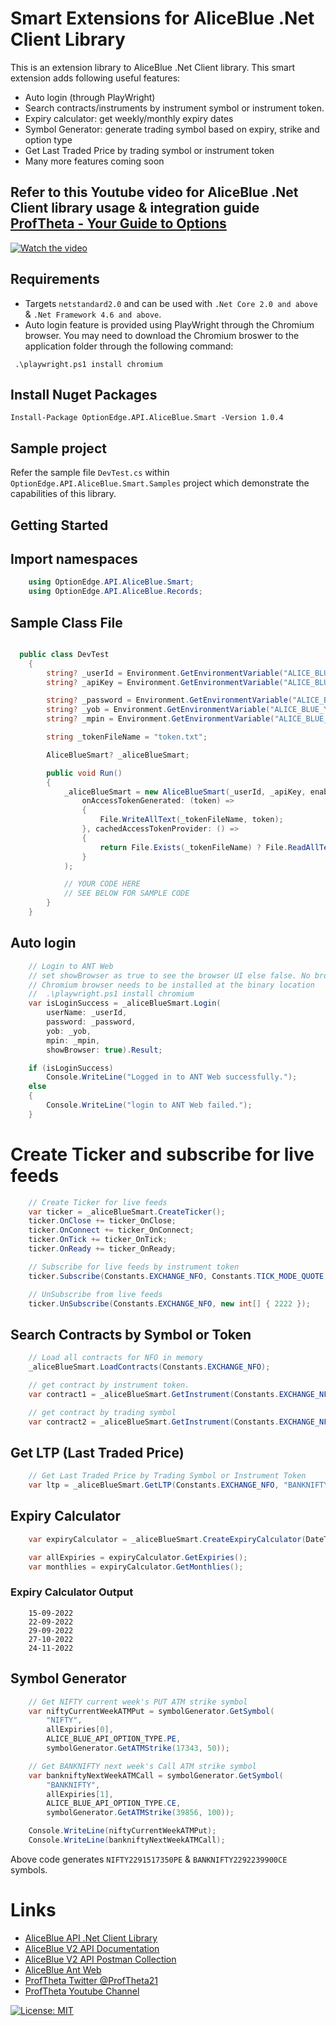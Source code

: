# Smart Extensions for AliceBlue .Net Client Library 

This is an extension library to AliceBlue .Net Client library. This smart extension adds following useful features:

- Auto login (through PlayWright)
- Search contracts/instruments by instrument symbol or instrument token.
- Expiry calculator: get weekly/monthly expiry dates
- Symbol Generator: generate trading symbol based on expiry, strike and option type
- Get Last Traded Price  by trading symbol or instrument token
- Many more features coming soon

## Refer to this Youtube video for AliceBlue .Net Client library usage & integration guide  [ProfTheta - Your Guide to Options](https://www.youtube.com/watch?v=ncjVPPeSQ88)

[![Watch the video](https://img.youtube.com/vi/ncjVPPeSQ88/mqdefault.jpg)](https://www.youtube.com/watch?v=ncjVPPeSQ88)

## Requirements

- Targets `netstandard2.0` and can be used with `.Net Core 2.0 and above` & `.Net Framework 4.6 and above`.
- Auto login feature is provided using PlayWright through the Chromium browser. You may need to download the Chromium broswer to the application folder through the following command:

```
 .\playwright.ps1 install chromium
```

## Install Nuget Packages

```
Install-Package OptionEdge.API.AliceBlue.Smart -Version 1.0.4
```

## Sample project
Refer the sample file `DevTest.cs` within `OptionEdge.API.AliceBlue.Smart.Samples` project which demonstrate the capabilities of this library.

## Getting Started

## Import namespaces
```csharp
    using OptionEdge.API.AliceBlue.Smart;
    using OptionEdge.API.AliceBlue.Records;
```

## Sample Class File
```csharp

  public class DevTest
    {
        string? _userId = Environment.GetEnvironmentVariable("ALICE_BLUE_USER_ID");
        string? _apiKey = Environment.GetEnvironmentVariable("ALICE_BLUE_API_KEY");

        string? _password = Environment.GetEnvironmentVariable("ALICE_BLUE_PASSWORD");
        string? _yob = Environment.GetEnvironmentVariable("ALICE_BLUE_YOB");
        string? _mpin = Environment.GetEnvironmentVariable("ALICE_BLUE_MPIN");

        string _tokenFileName = "token.txt";

        AliceBlueSmart? _aliceBlueSmart;

        public void Run()
        {
            _aliceBlueSmart = new AliceBlueSmart(_userId, _apiKey, enableLogging: true,
                onAccessTokenGenerated: (token) =>
                {
                    File.WriteAllText(_tokenFileName, token);
                }, cachedAccessTokenProvider: () =>
                {
                    return File.Exists(_tokenFileName) ? File.ReadAllText(_tokenFileName) : "";                
                }
            );

            // YOUR CODE HERE
            // SEE BELOW FOR SAMPLE CODE
        }
    }

```

## Auto login
```csharp
    // Login to ANT Web 
    // set showBrowser as true to see the browser UI else false. No browser UI  will be created
    // Chromium browser needs to be installed at the binary location
    //  .\playwright.ps1 install chromium
    var isLoginSuccess = _aliceBlueSmart.Login(
        userName: _userId,
        password: _password,
        yob: _yob,
        mpin: _mpin,
        showBrowser: true).Result;

    if (isLoginSuccess)
        Console.WriteLine("Logged in to ANT Web successfully.");
    else
    {
        Console.WriteLine("login to ANT Web failed.");
    }
```

# Create Ticker and subscribe for live feeds
```csharp
    // Create Ticker for live feeds
    var ticker = _aliceBlueSmart.CreateTicker();
    ticker.OnClose += ticker_OnClose;
    ticker.OnConnect += ticker_OnConnect;
    ticker.OnTick += ticker_OnTick;
    ticker.OnReady += ticker_OnReady;

    // Subscribe for live feeds by instrument token 
    ticker.Subscribe(Constants.EXCHANGE_NFO, Constants.TICK_MODE_QUOTE, new int[] { 2222 });

    // UnSubscribe from live feeds
    ticker.UnSubscribe(Constants.EXCHANGE_NFO, new int[] { 2222 });
```

## Search Contracts by Symbol or Token
```csharp
    // Load all contracts for NFO in memory
    _aliceBlueSmart.LoadContracts(Constants.EXCHANGE_NFO);

    // get contract by instrument token. 
    var contract1 = _aliceBlueSmart.GetInstrument(Constants.EXCHANGE_NFO, 51942);

    // get contract by trading symbol
    var contract2 = _aliceBlueSmart.GetInstrument(Constants.EXCHANGE_NFO, "symbol");
```

## Get LTP (Last Traded Price)
```csharp
    // Get Last Traded Price by Trading Symbol or Instrument Token
    var ltp = _aliceBlueSmart.GetLTP(Constants.EXCHANGE_NFO, "BANKNIFTY22SEP40800CE");
```

## Expiry Calculator
```csharp
    var expiryCalculator = _aliceBlueSmart.CreateExpiryCalculator(DateTime.Now);

    var allExpiries = expiryCalculator.GetExpiries();
    var monthlies = expiryCalculator.GetMonthlies();
```

### Expiry Calculator Output
```console
    15-09-2022
    22-09-2022
    29-09-2022
    27-10-2022
    24-11-2022
```

## Symbol Generator
```csharp
    // Get NIFTY current week's PUT ATM strike symbol
    var niftyCurrentWeekATMPut = symbolGenerator.GetSymbol(
        "NIFTY", 
        allExpiries[0], 
        ALICE_BLUE_API_OPTION_TYPE.PE, 
        symbolGenerator.GetATMStrike(17343, 50));

    // Get BANKNIFTY next week's Call ATM strike symbol
    var bankniftyNextWeekATMCall = symbolGenerator.GetSymbol(
        "BANKNIFTY",
        allExpiries[1],
        ALICE_BLUE_API_OPTION_TYPE.CE,
        symbolGenerator.GetATMStrike(39856, 100));

    Console.WriteLine(niftyCurrentWeekATMPut);
    Console.WriteLine(bankniftyNextWeekATMCall);
```

Above code generates `NIFTY2291517350PE` & `BANKNIFTY2292239900CE` symbols.

# Links
- [AliceBlue API .Net Client Library](https://github.com/proftheta/optionedge-api-aliceblue)
- [AliceBlue V2 API Documentation](https://v2api.aliceblueonline.com/introduction)
- [AliceBlue V2 API Postman Collection](https://v2api.aliceblueonline.com/Aliceblue.postman_collection.json)
- [AliceBlue Ant Web](https://a3.aliceblueonline.com/)
- [ProfTheta Twitter @ProfTheta21](https://twitter.com/ProfTheta21)
- [ProfTheta Youtube Channel](https://www.youtube.com/channel/UChp2hjl-OgGpHKCrwJPohEQ)

[![License: MIT](https://img.shields.io/badge/License-MIT-yellow.svg)](https://opensource.org/licenses/MIT)